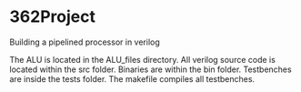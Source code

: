 # 362Project
Building a pipelined processor in verilog

The ALU is located in the ALU_files directory. All verilog source code is located within the src folder.
Binaries are within the bin folder. 
Testbenches are inside the tests folder. 
The makefile compiles all testbenches. 


